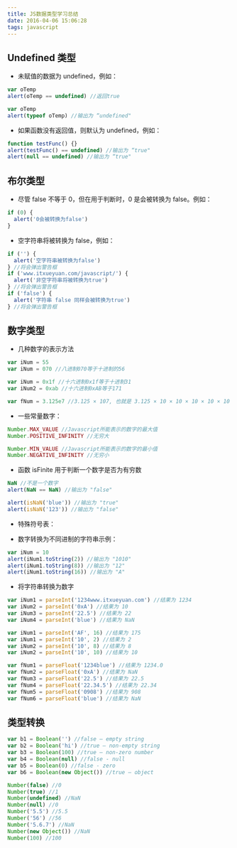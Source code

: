 ```yaml
---
title: JS数据类型学习总结
date: 2016-04-06 15:06:28
tags: javascript
---
```


## Undefined 类型

- 未赋值的数据为 undefined，例如：

```javascript
var oTemp
alert(oTemp == undefined) //返回true

var oTemp
alert(typeof oTemp) //输出为 “undefined"
```

<!-- more -->

- 如果函数没有返回值，则默认为 undefined，例如：

```javascript
function testFunc() {}
alert(testFunc() == undefined) //输出为 “true"
alert(null == undefined) //输出为 “true"
```

<!--more-->

## 布尔类型

- 尽管 false 不等于 0，但在用于判断时，0 是会被转换为 false。例如：

```javascript
if (0) {
  alert('0会被转换为false')
}
```

- 空字符串将被转换为 false，例如：

```javascript
if ('') {
  alert('空字符串被转换为false')
} //将会弹出警告框
if ('www.itxueyuan.com/javascript/') {
  alert('非空字符串将被转换为true')
} //将会弹出警告框
if ('false') {
  alert('字符串 false 同样会被转换为true')
} //将会弹出警告框
```

## 数字类型

- 几种数字的表示方法

```javascript
var iNum = 55
var iNum = 070 //八进制070等于十进制的56

var iNum = 0x1f //十六进制0x1f等于十进制31
var iNum2 = 0xab //十六进制0xAB等于171

var fNum = 3.125e7 //3.125 × 107, 也就是 3.125 × 10 × 10 × 10 × 10 × 10 × 10 × 10.
```

- 一些常量数字：

```javascript
Number.MAX_VALUE //Javascript所能表示的数字的最大值
Number.POSITIVE_INFINITY //无穷大

Number.MIN_VALUE //Javascript所能表示的数字的最小值
Number.NEGATIVE_INFINITY //无穷小
```

- 函数 isFinite 用于判断一个数字是否为有穷数

```javascript
NaN //不是一个数字
alert(NaN == NaN) //输出为 "false"

alert(isNaN('blue')) //输出为 "true"
alert(isNaN('123')) //输出为 "false"
```

- 特殊符号表：

- 数字转换为不同进制的字符串示例：

```javascript
var iNum = 10
alert(iNum1.toString(2)) //输出为 "1010"
alert(iNum1.toString(8)) //输出为 "12"
alert(iNum1.toString(16)) //输出为 "A"
```

- 将字符串转换为数字

```javascript
var iNum1 = parseInt('1234www.itxueyuan.com') //结果为 1234
var iNum2 = parseInt('0xA') //结果为 10
var iNum3 = parseInt('22.5') //结果为 22
var iNum4 = parseInt('blue') //结果为 NaN

var iNum1 = parseInt('AF', 16) //结果为 175
var iNum1 = parseInt('10', 2) //结果为 2
var iNum2 = parseInt('10', 8) //结果为 8
var iNum2 = parseInt('10', 10) //结果为 10

var fNum1 = parseFloat('1234blue') //结果为 1234.0
var fNum2 = parseFloat('0xA') //结果为 NaN
var fNum3 = parseFloat('22.5') //结果为 22.5
var fNum4 = parseFloat('22.34.5') //结果为 22.34
var fNum5 = parseFloat('0908') //结果为 908
var fNum6 = parseFloat('blue') //结果为 NaN
```

## 类型转换

```javascript
var b1 = Boolean('') //false – empty string
var b2 = Boolean('hi') //true – non-empty string
var b3 = Boolean(100) //true – non-zero number
var b4 = Boolean(null) //false - null
var b5 = Boolean(0) //false - zero
var b6 = Boolean(new Object()) //true – object

Number(false) //0
Number(true) //1
Number(undefined) //NaN
Number(null) //0
Number('5.5') //5.5
Number('56') //56
Number('5.6.7') //NaN
Number(new Object()) //NaN
Number(100) //100
```
